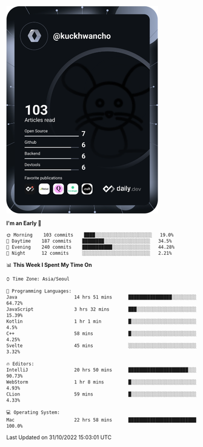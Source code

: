 <a href="https://app.daily.dev/kuckhwancho"><img src="https://github.com/kuckjwi0928/kuckjwi0928/blob/master/devcard.svg" width="400" alt="Kuckjwi Devcard"/></a>

<!--START_SECTION:waka-->
**I'm an Early 🐤** 

```text
🌞 Morning    103 commits    ████░░░░░░░░░░░░░░░░░░░░░   19.0% 
🌆 Daytime    187 commits    ████████░░░░░░░░░░░░░░░░░   34.5% 
🌃 Evening    240 commits    ███████████░░░░░░░░░░░░░░   44.28% 
🌙 Night      12 commits     ░░░░░░░░░░░░░░░░░░░░░░░░░   2.21%

```


📊 **This Week I Spent My Time On** 

```text
⌚︎ Time Zone: Asia/Seoul

💬 Programming Languages: 
Java                     14 hrs 51 mins      ████████████████░░░░░░░░░   64.72% 
JavaScript               3 hrs 32 mins       ███░░░░░░░░░░░░░░░░░░░░░░   15.39% 
Kotlin                   1 hr 1 min          █░░░░░░░░░░░░░░░░░░░░░░░░   4.5% 
C++                      58 mins             █░░░░░░░░░░░░░░░░░░░░░░░░   4.25% 
Svelte                   45 mins             ░░░░░░░░░░░░░░░░░░░░░░░░░   3.32%

🔥 Editors: 
IntelliJ                 20 hrs 50 mins      ██████████████████████░░░   90.73% 
WebStorm                 1 hr 8 mins         █░░░░░░░░░░░░░░░░░░░░░░░░   4.93% 
CLion                    59 mins             █░░░░░░░░░░░░░░░░░░░░░░░░   4.33%

💻 Operating System: 
Mac                      22 hrs 58 mins      █████████████████████████   100.0%

```


 Last Updated on 31/10/2022 15:03:01 UTC
<!--END_SECTION:waka-->
